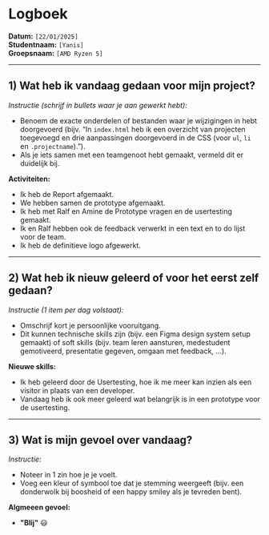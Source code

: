 # Logboek

**Datum:** `[22/01/2025]`  
**Studentnaam:** `[Yanis]`  
**Groepsnaam:** `[AMD Ryzen 5]`

---

## 1) Wat heb ik vandaag gedaan voor mijn project?

_Instructie (schrijf in bullets waar je aan gewerkt hebt):_

- Benoem de exacte onderdelen of bestanden waar je wijzigingen in hebt doorgevoerd (bijv. “In `index.html` heb ik een overzicht van projecten toegevoegd en drie aanpassingen doorgevoerd in de CSS (voor `ul`, `li` en `.projectname`).”).
- Als je iets samen met een teamgenoot hebt gemaakt, vermeld dit er duidelijk bij.

**Activiteiten:**

- Ik heb de Report afgemaakt.
- We hebben samen de prototype afgemaakt.
- Ik heb met Ralf en Amine de Prototype vragen en de usertesting gemaakt.
- Ik en Ralf hebben ook de feedback verwerkt in een text en to do lijst voor de team.
- Ik heb de definitieve logo afgewerkt.

---

## 2) Wat heb ik nieuw geleerd of voor het eerst zelf gedaan?

_Instructie (1 item per dag volstaat):_

- Omschrijf kort je persoonlijke vooruitgang.
- Dit kunnen technische skills zijn (bijv. een Figma design system setup gemaakt) of soft skills (bijv. team leren aansturen, medestudent gemotiveerd, presentatie gegeven, omgaan met feedback, ...).

**Nieuwe skills:**

- Ik heb geleerd door de Usertesting, hoe ik me meer kan inzien als een visitor in plaats van een developer.
- Vandaag heb ik ook meer geleerd wat belangrijk is in een prototype voor de usertesting.

---

## 3) Wat is mijn gevoel over vandaag?

_Instructie:_

- Noteer in 1 zin hoe je je voelt.
- Voeg een kleur of symbool toe dat je stemming weergeeft (bijv. een donderwolk bij boosheid of een happy smiley als je tevreden bent).

**Algmeeen gevoel:**

- **"Blij"** :smiley:
